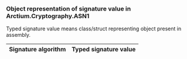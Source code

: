 ### Object representation of signature value in Arctium.Cryptography.ASN1

Typed signature value means class/struct representing object present in assembly.

| Signature algorithm     |  Typed signature value        |
|:-----------------------:|:-----------------------------:|
